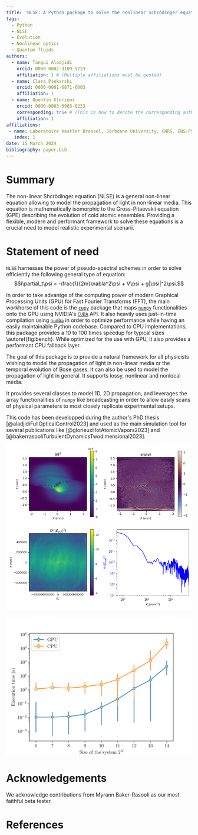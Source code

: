 ```yaml
---
title: 'NLSE: A Python package to solve the nonlinear Schrödinger equation'
tags:
  - Python
  - NLSE
  - Evolution
  - Nonlinear optics
  - Quantum fluids
authors:
  - name: Tangui Aladjidi
    orcid: 0000-0002-3109-9723
    affiliation: 1 # (Multiple affiliations must be quoted)
  - name: Clara Piekarski
    orcid: 0000-0001-6871-6003
    affiliation: 1
  - name: Quentin Glorieux
    orcid: 0000-0003-0903-0233
    corresponding: true # (This is how to denote the corresponding author)
    affiliation: 1
affiliations:
 - name: Laboratoire Kastler Brossel, Sorbonne University, CNRS, ENS-PSL University, Collège de France; 4 Place Jussieu, 75005 Paris, France
   index: 1
date: 15 March 2024
bibliography: paper.bib
---
```


# Summary

The non-linear Shcrödinger equation (NLSE) is a general non-linear equation allowing to model the propagation of light in non-linear media.
This equation is mathematically isomorphic to the Gross-Pitaevskii equation (GPE) describing the evolution of cold atomic ensembles.
Providing a flexible, modern and performant framework to solve these equations is a crucial need to model realistic experimental scenarii.

# Statement of need

`NLSE` harnesses the power of pseudo-spectral schemes in order to solve efficiently the following general type of equation:
$$i\partial_t\psi = -\frac{1}{2m}\nabla^2\psi + V\psi + g|\psi|^2\psi.$$

In order to take advantge of the computing power of modern Graphical Processing Units (GPU) for Fast Fourier Transforms (FFT), the main workhorse of this code is the [`cupy`](https://cupy.dev/) package that maps [`numpy`](https://numpy.org/) functionalities onto the GPU using NVIDIA's [`CUDA`](https://developer.nvidia.com/cuda-downloads) API.
It also heavily uses just-in-time compilation using [`numba`](https://numba.pydata.org/) in order to optimize performance while having an easily maintainable Python codebase.
Compared to CPU implementations, this package provides a 10 to 100 times speedup for typical sizes \autoref{fig:bench}.
While optimized for the use with GPU, it also provides a performant CPU fallback layer.

The goal of this package is to provide a natural framework for all physicists wishing to model the propagation of light in non-linear media or the temporal evolution of Bose gases. It can also be used to model the propagation of light in general.
It supports lossy, nonlinear and nonlocal media.

It provides several classes to model 1D, 2D propagation, and leverages the array functionalities of `numpy` like broadcasting in order to allow easily scans of physical parameters to most closely replicate experimental setups.

This code has been developped during the author's PhD thesis [@aladjidiFullOpticalControl2023] and used as the main simulation tool for several publications like [@glorieuxHotAtomicVapors2023] and [@bakerrasooliTurbulentDynamicsTwodimensional2023].

![Example of an output of the solver. A shearing layer is observed nucleating vortices, that are attracted towards the center due to an attractive potential. The density and phase of the field are represented as well as the momentum distribution in order to get a quick overview of the state of the field.\label{fig:output}](../img/output.png)

![CPU vs GPU benchmark for 1 cm of propagation (200 evolution steps).\label{fig:bench}](../img/benchmarks.png)

# Acknowledgements

We acknowledge contributions from Myrann Baker-Rasooli as our most faithful beta tester.

# References